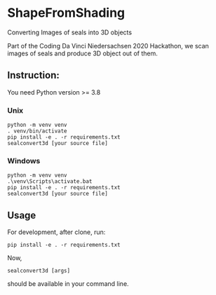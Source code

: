 # ShapeFromShading
Converting Images of seals into 3D objects

Part of the Coding Da Vinci Niedersachsen 2020 Hackathon, we scan images of seals and produce 3D object out of them.

## Instruction:
You need Python version >= 3.8

### Unix
```
python -m venv venv
. venv/bin/activate
pip install -e . -r requirements.txt
sealconvert3d [your source file]
```

### Windows
```
python -m venv venv
.\venv\Scripts\activate.bat
pip install -e . -r requirements.txt
sealconvert3d [your source file]
```

## Usage

For development, after clone, run:
```
pip install -e . -r requirements.txt
```

Now,
```
sealconvert3d [args]
```
should be available in your command line.
